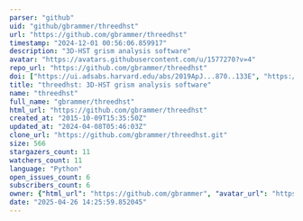 ```yaml
---
parser: "github"
uid: "github/gbrammer/threedhst"
url: "https://github.com/gbrammer/threedhst"
timestamp: "2024-12-01 00:56:06.859917"
description: "3D-HST grism analysis software"
avatar: "https://avatars.githubusercontent.com/u/1577270?v=4"
repo_url: "https://github.com/gbrammer/threedhst"
doi: ["https://ui.adsabs.harvard.edu/abs/2019ApJ...870..133E", "https://ui.adsabs.harvard.edu/abs/2012ApJS..200...13B", "https://ui.adsabs.harvard.edu/abs/2024ascl.soft11018B/abstract"]
title: "threedhst: 3D-HST grism analysis software"
name: "threedhst"
full_name: "gbrammer/threedhst"
html_url: "https://github.com/gbrammer/threedhst"
created_at: "2015-10-09T15:35:50Z"
updated_at: "2024-04-08T05:46:03Z"
clone_url: "https://github.com/gbrammer/threedhst.git"
size: 566
stargazers_count: 11
watchers_count: 11
language: "Python"
open_issues_count: 6
subscribers_count: 6
owner: {"html_url": "https://github.com/gbrammer", "avatar_url": "https://avatars.githubusercontent.com/u/1577270?v=4", "login": "gbrammer", "type": "User"}
date: "2025-04-26 14:25:59.852045"
---
```

